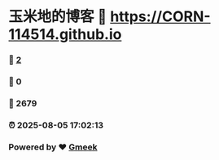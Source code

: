 # 玉米地的博客 :link: https://CORN-114514.github.io 
### :page_facing_up: [2](https://CORN-114514.github.io/tag.html) 
### :speech_balloon: 0 
### :hibiscus: 2679 
### :alarm_clock: 2025-08-05 17:02:13 
### Powered by :heart: [Gmeek](https://github.com/Meekdai/Gmeek)
